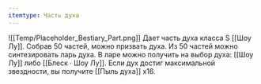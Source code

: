 ```yaml
---
itemtype: Часть духа
---
```

![[Temp/Placeholder_Bestiary_Part.png]]
Дает часть духа класса S [[Шоу Лу]]. Собрав 50 частей, можно призвать духа. Из 50 частей можно синтезировать ларь духа. В ларе можно получить на выбор духа: [[Шоу Лу]] либо [[Блеск · Шоу Лу]]. Если дух достиг максимальной звездности, вы получите [[Пыль духа]] х16.

